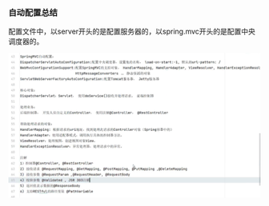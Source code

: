 ### 自动配置总结

配置文件中，以server开头的是配置服务器的，以spring.mvc开头的是配置中央调度器的。

![image-20230502143845231](./pic/image-20230502143845231.png)
